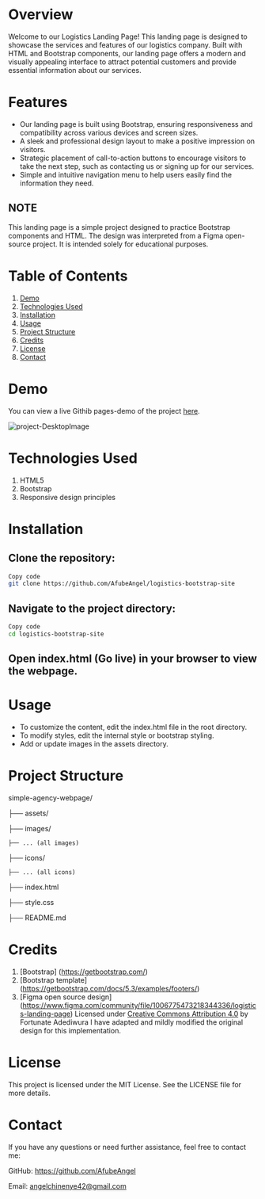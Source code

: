 # Overview

Welcome to our Logistics Landing Page! This landing page is designed to showcase the services and features of our logistics company. 
Built with HTML and Bootstrap components, our landing page offers a modern and visually appealing interface 
to attract potential customers and provide essential information about our services.

# Features

- Our landing page is built using Bootstrap, ensuring responsiveness and compatibility across various devices and screen sizes.
- A sleek and professional design layout to make a positive impression on visitors.
- Strategic placement of call-to-action buttons to encourage visitors to take the next step, such as contacting us or signing up for our services.
- Simple and intuitive navigation menu to help users easily find the information they need.

## NOTE
This landing page is a simple project designed to practice Bootstrap components and HTML. The design was interpreted from a Figma open-source project. It is intended solely for educational purposes.

# Table of Contents
1. [Demo](#demo)
2. [Technologies Used](#technologies-used)
3. [Installation](#installation)
4. [Usage](#usage)
5. [Project Structure](#project-structure)
6. [Credits](#credits)
7. [License](#license)
8. [Contact](#contact)

# Demo
You can view a live Githib pages-demo of the project [here](https://afubeangel.github.io/logistics-bootstrap-site/).

![project-DesktopImage](https://github.com/AfubeAngel/logistics-bootstrap-site/assets/62173614/774e63b6-4a1e-421a-8540-210809bb40d0)


# Technologies Used
1. HTML5
2. Bootstrap
3. Responsive design principles


# Installation

## Clone the repository:

```bash
Copy code
git clone https://github.com/AfubeAngel/logistics-bootstrap-site
```

## Navigate to the project directory:

```bash
Copy code
cd logistics-bootstrap-site
```

## Open index.html (Go live) in your browser to view the webpage.

# Usage
- To customize the content, edit the index.html file in the root directory.
- To modify styles, edit the internal style or bootstrap styling.
- Add or update images in the assets directory.


# Project Structure

simple-agency-webpage/

├── assets/

  ├── images/

    ├── ... (all images)

  ├── icons/

    ├── ... (all icons)

├── index.html

├── style.css

├── README.md

# Credits
1. [Bootstrap] (https://getbootstrap.com/)
2. [Bootstrap template] (https://getbootstrap.com/docs/5.3/examples/footers/)
3. [Figma open source design] (https://www.figma.com/community/file/1006775473218344336/logistics-landing-page)
  Licensed under [Creative Commons Attribution 4.0](https://creativecommons.org/licenses/by/4.0/) by Fortunate Adediwura 
  I have adapted and mildly modified the original design for this implementation.


# License
This project is licensed under the MIT License. See the LICENSE file for more details.

# Contact
If you have any questions or need further assistance, feel free to contact me:

GitHub: https://github.com/AfubeAngel

Email: angelchinenye42@gmail.com
